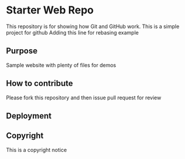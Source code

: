 # Starter Web Repo

This repository is for showing how Git and GitHub work. This is a simple project for github
Adding this line for rebasing example

## Purpose

Sample website with plenty of files for demos

## How to contribute
Please fork this repository and then issue pull request for review

## Deployment

## Copyright

This is a copyright notice